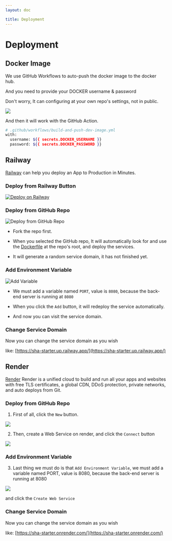 ```yaml
---
layout: doc

title: Deployment
---
```


# Deployment

## Docker Image

We use GitHub Workflows to auto-push the docker image to the docker hub.

And you need to provide your DOCKER username & password

Don't worry, It can configuring at your own repo's settings, not in public.

![](public/action-secrets.png)

And then it will work with the GitHub Action.

```bash
# .github/workflows/build-and-push-dev-image.yml
with:
  username: ${{ secrets.DOCKER_USERNAME }}
  password: ${{ secrets.DOCKER_PASSWORD }}
```

## Railway

[Railway](https://railway.app/) can help you deploy an App to Production in Minutes.

### Deploy from Railway Button

[![Deploy on Railway](https://railway.app/button.svg)](https://railway.app/new/template/prX7No?referralCode=UEM9NF)

### Deploy from GitHub Repo

![Deploy from GitHub Repo](/railway-github-repo.png)

- Fork the repo first.

- When you selected the GitHub repo, It will automatically look for and use the [Dockerfile](https://github.com/xiaoluoboding/self-hosted-app-starter/blob/main/Dockerfile) at the repo's root, and deploy the services.

- It will generate a random service domain, it has not finished yet.

### Add Environment Variable

![Add Variable](/railway-add-variables.png)

- We must add a variable named `PORT`, value is `8080`, because the back-end server is running at `8080`

- When you click the `Add` button, it will redeploy the service automatically.

- And now you can visit the service domain.

### Change Service Domain

Now you can change the service domain as you wish

like: [https://sha-starter.up.railway.app/](https://sha-starter.up.railway.app/)

## Render

[Render](https://render.com) Render is a unified cloud to build and run all your apps and websites with free TLS certificates, a global CDN, DDoS protection, private networks, and auto deploys from Git.

### Deploy from GitHub Repo

1. First of all, click the `New` button.

![](/render-web-service.png)

2. Then, create a Web Service on render, and click the `Connect` button

![](/render-create-a-new-web-service.png)

### Add Environment Variable

3. Last thing we must do is that `Add Environment Variable`, we must add a variable named PORT, value is 8080, because the back-end server is running at 8080

![](/render-add-variables.png)

and click the `Create Web Service`

### Change Service Domain

Now you can change the service domain as you wish

like: [https://sha-starter.onrender.com/](https://sha-starter.onrender.com/)
